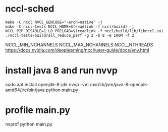 # nccl-sched
 
```
make -C nccl NVCC_GENCODE="-arch=native" -j
make -C nccl-tests NCCL_HOME=$(readlink -f nccl/build) -j
NCCL_P2P_DISABLE=1 LD_PRELOAD=$(readlink -f nccl/build/lib/libnccl.so) ./nccl-tests/build/all_reduce_perf -g 2 -b 8 -e 100M -f 2
```



NCCL_MIN_NCHANNELS
NCCL_MAX_NCHANNELS
NCCL_NTHREADS
https://docs.nvidia.com/deeplearning/nccl/user-guide/docs/env.html

# install java 8 and run nvvp
sudo apt install openjdk-8-jdk
nvvp -vm /usr/lib/jvm/java-8-openjdk-amd64/jre/bin/java python main.py

# profile main.py
nvprof python main.py
```
